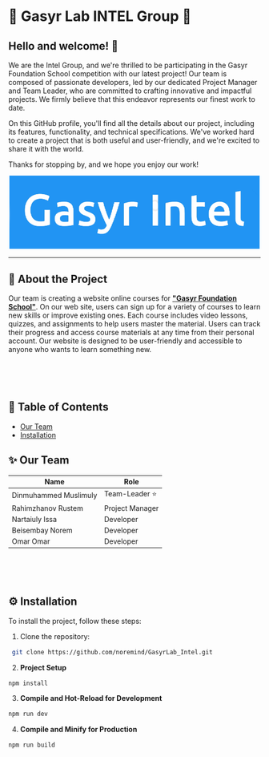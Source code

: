 
# 🌟 Gasyr Lab INTEL Group 🌟



## Hello and welcome! :wave:




We are the Intel Group, and we're thrilled to be participating in the Gasyr Foundation School competition with our latest project! Our team is composed of passionate developers, led by our dedicated Project Manager and Team Leader, who are committed to crafting innovative and impactful projects. We firmly believe that this endeavor represents our finest work to date.

On this GitHub profile, you'll find all the details about our project, including its features, functionality, and technical specifications. We've worked hard to create a project that is both useful and user-friendly, and we're excited to share it with the world.

Thanks for stopping by, and we hope you enjoy our work!





<p align="center">
	<img src="markdown-img/logo.png" width="500px">
</p>

---




## 🚀 About the Project

Our team is creating a website online courses for __<u>"Gasyr Foundation School"</u>__. On our web site, users can sign up for a variety of courses to learn new skills or improve existing ones. Each course includes video lessons, quizzes, and assignments to help users master the material. Users can track their progress and access course materials at any time from their personal account. Our website is designed to be user-friendly and accessible to anyone who wants to learn something new.



<br>
<br>
<br>

## 📝 Table of Contents

- [Our Team](#sparkles-our-team)
- [Installation](#gear-installation)

## :sparkles: Our Team




| Name             | Role            |
| ---------------- | -------------- |
| Dinmuhammed Muslimuly | Team-Leader :star:  |
| Rahimzhanov Rustem   | Project Manager      |
| Nartaiuly Issa    | Developer      |
| Beisembay Norem | Developer      |
| Omar Omar        | Developer      |

</div>




<br>
<br>
<br>

## :gear: Installation

To install the project, follow these steps:

1. Clone the repository:

```sh
 git clone https://github.com/noremind/GasyrLab_Intel.git
```

2. __Project Setup__

```sh
npm install
```

3. __Compile and Hot-Reload for Development__

```sh
npm run dev
```

4. __Compile and Minify for Production__

```sh
npm run build
```




